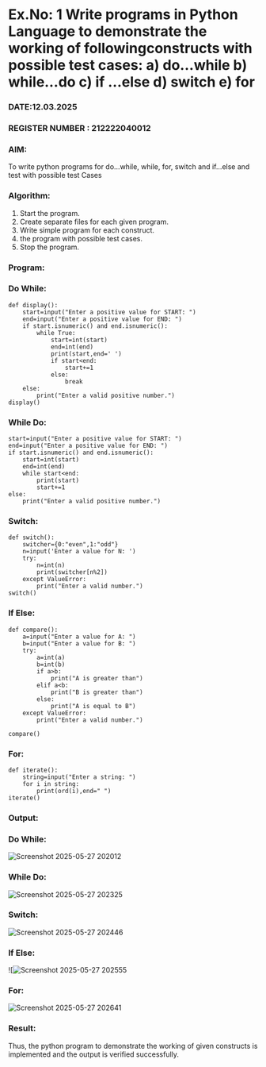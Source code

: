# Ex.No: 1 Write programs in Python Language to demonstrate the working of followingconstructs with possible test cases: a) do…while b) while…do c) if …else d) switch e) for 

### DATE:12.03.2025                                                                       
### REGISTER NUMBER : 212222040012

### AIM:  
To write python programs for do…while, while, for, switch and if…else and test with possible test 
Cases 

### Algorithm:
1. Start the program.
2. Create separate files for each given program.
3. Write simple program for each construct.
4.  the program with possible test cases.
5. Stop the program.
### Program:

### Do While:
```
def display():
    start=input("Enter a positive value for START: ")
    end=input("Enter a positive value for END: ")
    if start.isnumeric() and end.isnumeric():
        while True:
            start=int(start)
            end=int(end)
            print(start,end=' ')
            if start<end:
                start+=1
            else:
                break
    else:
        print("Enter a valid positive number.")
display()
```
### While Do:
```
start=input("Enter a positive value for START: ")
end=input("Enter a positive value for END: ")
if start.isnumeric() and end.isnumeric():
    start=int(start)
    end=int(end)
    while start<end:
        print(start)
        start+=1
else:
    print("Enter a valid positive number.")
```
### Switch:
```
def switch():
    switcher={0:"even",1:"odd"}
    n=input('Enter a value for N: ')
    try:
        n=int(n)
        print(switcher[n%2])
    except ValueError:
        print("Enter a valid number.")
switch()
```
### If Else:
```
def compare():
    a=input("Enter a value for A: ")
    b=input("Enter a value for B: ")
    try:
        a=int(a)
        b=int(b)
        if a>b:
            print("A is greater than")
        elif a<b:
            print("B is greater than")
        else:
            print("A is equal to B")
    except ValueError:
        print("Enter a valid number.")

compare()
```
### For:
```
def iterate():
    string=input("Enter a string: ") 
    for i in string:
        print(ord(i),end=" ")
iterate() 
```

### Output:

### Do While:

![Screenshot 2025-05-27 202012](https://github.com/user-attachments/assets/7258b32f-6caf-4fba-a631-f73b9581fa0c)


### While Do:
![Screenshot 2025-05-27 202325](https://github.com/user-attachments/assets/6773e347-1c14-40f6-a716-0ed13a3354ad)

### Switch:
![Screenshot 2025-05-27 202446](https://github.com/user-attachments/assets/7f22a4ea-4f12-47bb-a096-70b5bd2d14d9)


### If Else:
![![Screenshot 2025-05-27 202555](https://github.com/user-attachments/assets/b30ecd81-d27f-43ab-86f2-6533d98bbbae)


### For:

![Screenshot 2025-05-27 202641](https://github.com/user-attachments/assets/557d9166-8b93-447b-8ea1-305f3c950060)




### Result:
Thus, the python program to demonstrate the working of given constructs is implemented and the output is verified successfully.


